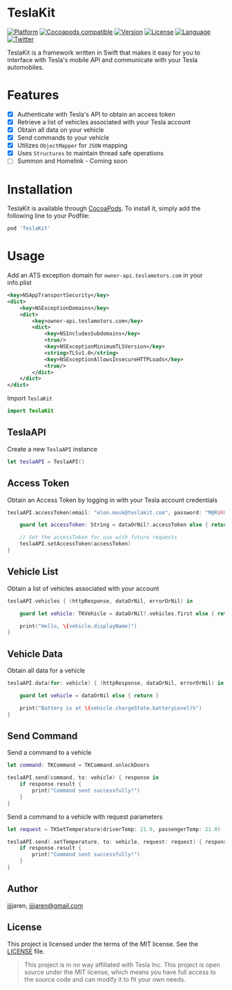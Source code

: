 # TeslaKit

[![Platform](https://img.shields.io/badge/platform-iOS%20%7C%20macOS%20%7C%20watchOS%20%7C%20tvOS-lightgrey.svg?style=flat)](https://github.com/Jarious-Apps/TeslaKit)
[![Cocoapods compatible](https://img.shields.io/badge/Cocoapods-compatible-4BC51D.svg?style=flat)](https://github.com/CocoaPods/CocoaPods)
[![Version](https://img.shields.io/cocoapods/v/TeslaKit.svg?style=flat)](http://cocoapods.org/pods/TeslaKit)
[![License](https://img.shields.io/cocoapods/l/TeslaKit.svg?style=flat)](http://cocoapods.org/pods/TeslaKit)
[![Language](https://img.shields.io/badge/language-Swift%204-E05C43.svg?style=flat)](https://swift.org)
[![Twitter](https://img.shields.io/badge/twitter-@JJJJaren-00ACED.svg?style=flat)](http://twitter.com/jjjjaren)


TeslaKit is a framework written in Swift that makes it easy for you to interface with Tesla's mobile API and communicate with your Tesla automobiles.

# Features
- [x] Authenticate with Tesla's API to obtain an access token
- [x] Retrieve a list of vehicles associated with your Tesla account
- [x] Obtain all data on your vehicle
- [x] Send commands to your vehicle
- [x] Utilizes `ObjectMapper` for `JSON` mapping
- [x] Uses `Structures` to maintain thread safe operations
- [ ] Summon and Homelink - Coming soon

# Installation

TeslaKit is available through [CocoaPods](http://cocoapods.org). To install
it, simply add the following line to your Podfile:

```ruby
pod 'TeslaKit'
```

# Usage

Add an ATS exception domain for `owner-api.teslamotors.com` in your info.plist

```xml
<key>NSAppTransportSecurity</key>
<dict>
    <key>NSExceptionDomains</key>
    <dict>
        <key>owner-api.teslamotors.com</key>
        <dict>
            <key>NSIncludesSubdomains</key>
            <true/>
            <key>NSExceptionMinimumTLSVersion</key>
            <string>TLSv1.0</string>
            <key>NSExceptionAllowsInsecureHTTPLoads</key>
            <true/>
        </dict>
    </dict>
</dict>
```

Import `TeslaKit`
```swift
import TeslaKit
```

## TeslaAPI
Create a new `TeslaAPI` instance
```swift
let teslaAPI = TeslaAPI()
```

## Access Token
Obtain an Access Token by logging in with your Tesla account credentials

```swift
teslaAPI.accessToken(email: "elon.musk@teslakit.com", password: "M@R$R0CKZ!") { (httpResponse, dataOrNil, errorOrNil) in

    guard let accessToken: String = dataOrNil?.accessToken else { return }

    // Set the accessToken for use with future requests
    teslaAPI.setAccessToken(accessToken)
}
```

## Vehicle List
Obtain a list of vehicles associated with your account

```swift
teslaAPI.vehicles { (httpResponse, dataOrNil, errorOrNil) in

    guard let vehicle: TKVehicle = dataOrNil?.vehicles.first else { return }

    print("Hello, \(vehicle.displayName)")
}
```

## Vehicle Data
Obtain all data for a vehicle

```swift
teslaAPI.data(for: vehicle) { (httpResponse, dataOrNil, errorOrNil) in

    guard let vehicle = dataOrNil else { return }

    print("Battery is at \(vehicle.chargeState.batteryLevel)%")
}
```

## Send Command
Send a command to a vehicle

```swift
let command: TKCommand = TKCommand.unlockDoors

teslaAPI.send(command, to: vehicle) { response in
    if response.result {
        print("Command sent successfully!")
    }
}
```

Send a command to a vehicle with request parameters

```swift
let request = TKSetTemperature(driverTemp: 21.0, passengerTemp: 21.0)

teslaAPI.send(.setTemperature, to: vehicle, request: request) { response in
    if response.result {
        print("Command sent successfully!")
    }
}
```


## Author

jjjjaren, jjjjaren@gmail.com

## License

This project is licensed under the terms of the MIT license. See the [LICENSE](LICENSE) file.

> This project is in no way affiliated with Tesla Inc. This project is open source under the MIT license, which means you have full access to the source code and can modify it to fit your own needs.
